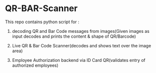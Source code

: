 # QR-BAR-Scanner
This repo contains python script for :

1. decoding QR and Bar Code messages from images(Given images as input decodes and prints the content & shape of QR/Barcode)

2. Live QR & Bar Code Scanner(decodes and shows text over the image area)

3. Employee Authorization backend via ID Card QR(validates entry of authorized employees)
